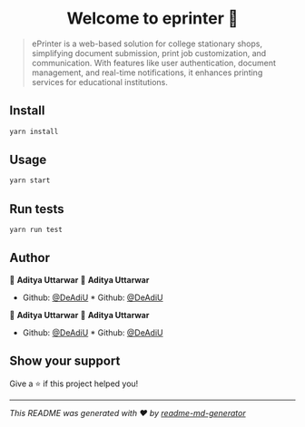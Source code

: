<h1 align="center">Welcome to eprinter 👋</h1>
<p>
</p>

> ePrinter is a web-based solution for college stationary shops, simplifying document submission, print job customization, and communication. With features like user authentication, document management, and real-time notifications, it enhances printing services for educational institutions.

## Install

```sh
yarn install
```

## Usage

```sh
yarn start
```

## Run tests

```sh
yarn run test
```

## Author

👤 **Aditya Uttarwar**                                                        👤 **Aditya Uttarwar**  

* Github: [@DeAdiU](https://github.com/DeAdiU)                               * Github: [@DeAdiU](https://github.com/DeAdiU)

👤 **Aditya Uttarwar**                                                        👤 **Aditya Uttarwar**  

* Github: [@DeAdiU](https://github.com/DeAdiU)                               * Github: [@DeAdiU](https://github.com/DeAdiU)

## Show your support

Give a ⭐️ if this project helped you!

***
_This README was generated with ❤️ by [readme-md-generator](https://github.com/kefranabg/readme-md-generator)_
